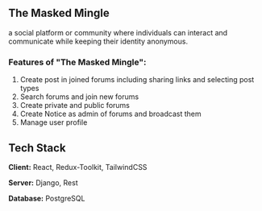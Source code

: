 ## The Masked Mingle
a social platform or community where individuals can interact and communicate while keeping their identity anonymous. 

### Features of "The Masked Mingle":
1. Create post in joined forums including sharing links and selecting post types
2. Search forums and join new forums
3. Create private and public forums
4. Create Notice as admin of forums and broadcast them
5. Manage user profile






## Tech Stack

**Client:** React, Redux-Toolkit, TailwindCSS

**Server:** Django, Rest

**Database:** PostgreSQL

